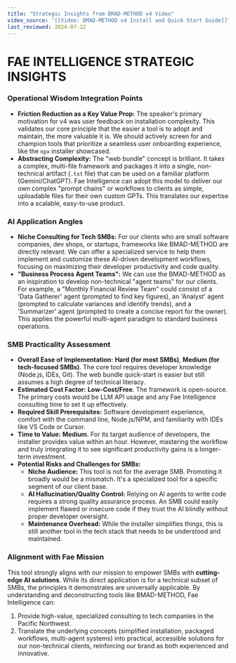 ```yaml
---
title: "Strategic Insights from BMAD-METHOD v4 Video"
video_source: "[[Video: BMAD-METHOD v4 Install and Quick Start Guide]]"
last_reviewed: 2024-07-22
---
```


# FAE INTELLIGENCE STRATEGIC INSIGHTS

### Operational Wisdom Integration Points
- **Friction Reduction as a Key Value Prop:** The speaker's primary motivation for v4 was user feedback on installation complexity. This validates our core principle that the easier a tool is to adopt and maintain, the more valuable it is. We should actively screen for and champion tools that prioritize a seamless user onboarding experience, like the `npx` installer showcased.
- **Abstracting Complexity:** The "web bundle" concept is brilliant. It takes a complex, multi-file framework and packages it into a single, non-technical artifact (`.txt` file) that can be used on a familiar platform (Gemini/ChatGPT). Fae Intelligence can adopt this model to deliver our own complex "prompt chains" or workflows to clients as simple, uploadable files for their own custom GPTs. This translates our expertise into a scalable, easy-to-use product.

### AI Application Angles
- **Niche Consulting for Tech SMBs:** For our clients who are small software companies, dev shops, or startups, frameworks like BMAD-METHOD are directly relevant. We can offer a specialized service to help them implement and customize these AI-driven development workflows, focusing on maximizing their developer productivity and code quality.
- **"Business Process Agent Teams":** We can use the BMAD-METHOD as an inspiration to develop non-technical "agent teams" for our clients. For example, a "Monthly Financial Review Team" could consist of a 'Data Gatherer' agent (prompted to find key figures), an 'Analyst' agent (prompted to calculate variances and identify trends), and a 'Summarizer' agent (prompted to create a concise report for the owner). This applies the powerful multi-agent paradigm to standard business operations.

### SMB Practicality Assessment

- **Overall Ease of Implementation:** **Hard (for most SMBs)**, **Medium (for tech-focused SMBs)**. The core tool requires developer knowledge (Node.js, IDEs, Git). The web bundle quick-start is easier but still assumes a high degree of technical literacy.
- **Estimated Cost Factor:** **Low-Cost/Free**. The framework is open-source. The primary costs would be LLM API usage and any Fae Intelligence consulting time to set it up effectively.
- **Required Skill Prerequisites:** Software development experience, comfort with the command line, Node.js/NPM, and familiarity with IDEs like VS Code or Cursor.
- **Time to Value:** **Medium.** For its target audience of developers, the installer provides value within an hour. However, mastering the workflow and truly integrating it to see significant productivity gains is a longer-term investment.
- **Potential Risks and Challenges for SMBs:**
    - **Niche Audience:** This tool is not for the average SMB. Promoting it broadly would be a mismatch. It's a specialized tool for a specific segment of our client base.
    - **AI Hallucination/Quality Control:** Relying on AI agents to write code requires a strong quality assurance process. An SMB could easily implement flawed or insecure code if they trust the AI blindly without proper developer oversight.
    - **Maintenance Overhead:** While the installer simplifies things, this is still another tool in the tech stack that needs to be understood and maintained.

### Alignment with Fae Mission
This tool strongly aligns with our mission to empower SMBs with **cutting-edge AI solutions**. While its direct application is for a technical subset of SMBs, the principles it demonstrates are universally applicable. By understanding and deconstructing tools like BMAD-METHOD, Fae Intelligence can:
1.  Provide high-value, specialized consulting to tech companies in the Pacific Northwest.
2.  Translate the underlying concepts (simplified installation, packaged workflows, multi-agent systems) into practical, accessible solutions for our non-technical clients, reinforcing our brand as both experienced and innovative.
